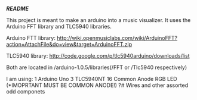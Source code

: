 *****README*****

This project is meant to make an arduino into a music visualizer.
It uses the Arduino FFT library and TLC5940 libraries. 

Arduino FTT library: http://wiki.openmusiclabs.com/wiki/ArduinoFFT?action=AttachFile&do=view&target=ArduinoFFT.zip

TLC5940 library: http://code.google.com/p/tlc5940arduino/downloads/list

Both are located in /arduino-1.0.5/libraries(/FFT or /Tlc5940 respectively)

I am using:
  1 Arduino Uno
  3 TLC5940NT
  16 Common Anode RGB LED (*IMOPRTANT MUST BE COMMON ANODE!)
  ?# Wires and other assorted odd componets